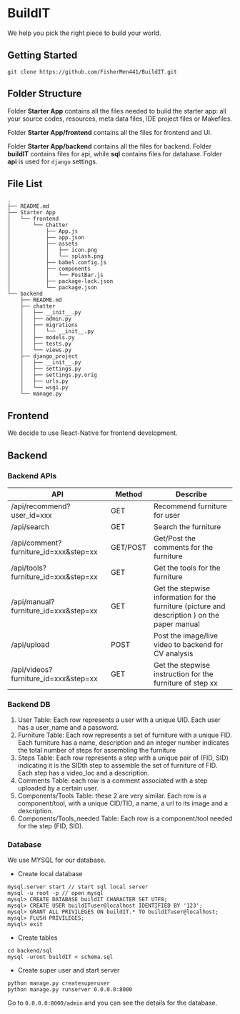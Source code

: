 # BuildIT
We help you pick the right piece to build your world.

## Getting Started

```
git clone https://github.com/FisherMen441/BuildIT.git
```

## Folder Structure

Folder **Starter App** contains all the files needed to build the starter app: all your source codes, resources, meta data files, IDE project files or Makefiles. 

Folder **Starter App/frontend** contains all the files for frontend and UI.

Folder **Starter App/backend** contains all the files for backend. Folder **buildIT** contains files for api, while **sql** contains files for database. Folder **api** is used for `django` settings.


## File List

    .
    ├── README.md
    ├── Starter App
    │   └── frontend
    │       └── Chatter
    │           ├── App.js
    │           ├── app.json
    │           ├── assets
    │           │   ├── icon.png
    │           │   └── splash.png
    │           ├── babel.config.js
    │           ├── components
    │           │   └── PostBar.js
    │           ├── package-lock.json
    │           └── package.json
    └── backend
        ├── README.md
        ├── chatter
        │   ├── __init__.py
        │   ├── admin.py
        │   ├── migrations
        │   │   └── __init__.py
        │   ├── models.py
        │   ├── tests.py
        │   └── views.py
        ├── django_project
        │   ├── __init__.py
        │   ├── settings.py
        │   ├── settings.py.orig
        │   ├── urls.py
        │   └── wsgi.py
        └── manage.py

## Frontend

We decide to use React-Native for frontend development.

## Backend

### Backend APIs

| API                                   | Method   | Describe                                                     |
| ------------------------------------- | -------- | ------------------------------------------------------------ |
| /api/recommend?user_id=xxx            | GET      | Recommend furniture for user                                 |
| /api/search                           | GET      | Search the furniture                                         |
| /api/comment?furniture_id=xxx&step=xx | GET/POST | Get/Post the comments for the furniture                      |
| /api/tools?furniture_id=xxx&step=xx   | GET      | Get the tools for the furniture                              |
| /api/manual?furniture_id=xxx&step=xx  | GET      | Get the stepwise information for the furniture (picture and description ) on the paper manual |
| /api/upload                           | POST     | Post the image/live video to backend for CV analysis         |
| /api/videos?furniture_id=xxx&step=xx  | GET      | Get the stepwise instruction for the furniture of step xx    |

### Backend DB
1. User Table: Each row represents a user with a unique UID. Each user has a user_name and a password.
2. Furniture Table: Each row represents a set of furniture with a unique FID. Each furniture has a name, description and an integer number indicates the total number of steps for assembling the furniture
3. Steps Table: Each row represents a step with a unique pair of (FID, SID) indicating it is the SIDth step to assemble the set of furniture of FID. Each step has a video_loc and a description.
4. Comments Table: each row is a comment associated with a step uploaded by a certain user.
5. Components/Tools Table: these 2 are very similar. Each row is a component/tool, with a unique CID/TID, a name, a url to its image and a description.
6. Components/Tools_needed Table: Each row is a component/tool needed for the step (FID, SID).

### Database

We use MYSQL for our database.

* Create local database

```
mysql.server start // start sql local server
mysql -u root -p // open mysql
mysql> CREATE DATABASE buildIT CHARACTER SET UTF8;
mysql> CREATE USER buildITuser@localhost IDENTIFIED BY '123';
mysql> GRANT ALL PRIVILEGES ON buildIT.* TO buildITuser@localhost;
mysql> FLUSH PRIVILEGES;
mysql> exit
```

* Create tables

```
cd backend/sql
mysql -uroot buildIT < schema.sql
```

* Create super user and start server

```
python manage.py createsuperuser
python manage.py runserver 0.0.0.0:8000
```

Go to `0.0.0.0:8000/admin` and you can see the details for the database.
